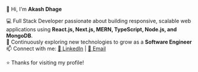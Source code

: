 👋 Hi, I'm **Akash Dhage**  

💻 Full Stack Developer passionate about building responsive, scalable web applications using **React.js, Next.js, MERN, TypeScript, Node.js, and MongoDB**.  
🌱 Continuously exploring new technologies to grow as a **Software Engineer**  
📫 Connect with me: [💼 LinkedIn](https://www.linkedin.com/in/akash-dhage07/) | 
      [📧 Email](mailto:dhageakash2004@gmail.com)  

                    
⭐ Thanks for visiting my profile!
